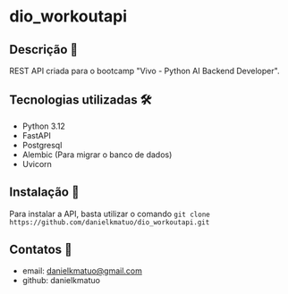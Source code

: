# dio_workoutapi

## Descrição 📖
REST API criada para o bootcamp "Vivo - Python AI Backend Developer".

## Tecnologias utilizadas 🛠
* Python 3.12
* FastAPI
* Postgresql
* Alembic (Para migrar o banco de dados)
* Uvicorn

## Instalação 🚀
Para instalar a API, basta utilizar o comando `git clone https://github.com/danielkmatuo/dio_workoutapi.git`

## Contatos 📱
* email: danielkmatuo@gmail.com
* github: danielkmatuo